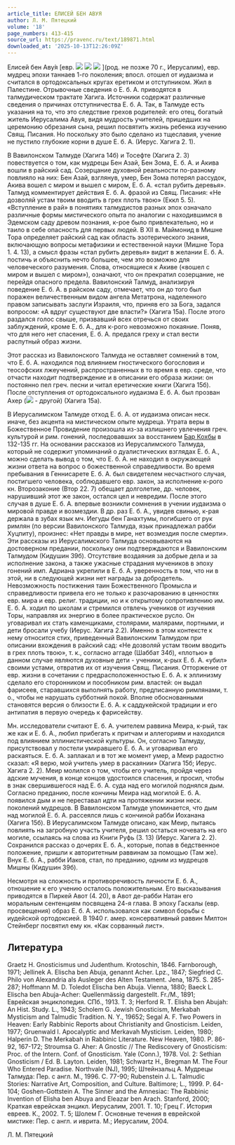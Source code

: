```yaml
---
article_title: ЕЛИСЕЙ БЕН АВУЯ
author: Л. М. Пятецкий
volume: '18'
page_numbers: 413-415
source_url: https://pravenc.ru/text/189871.html
downloaded_at: '2025-10-13T12:26:09Z'
---
```


Елисей бен Аву́я [евр. ![](<https://pravenc.ru/char/2712331/hywba /image.png>) ![](<https://pravenc.ru/char/2712331/ x40b /image.png>) ![](<https://pravenc.ru/char/2712331/ x5bvyla/image.png>) ](род. не позже 70 г., Иерусалим), евр. мудрец эпохи таннаев 1-го поколения; впосл. отошел от иудаизма и считался в ортодоксальных кругах еретиком и отступником. Жил в Палестине. Отрывочные сведения о Е. б. А. приводятся в талмудическом трактате Хагига. Источники содержат различные сведения о причинах отступничества Е. б. А. Так, в Талмуде есть указания на то, что это следствие грехов родителей: его отец, богатый житель Иерусалима Авуя, видя мудрость учителей, пришедших на церемонию обрезания сына, решил посвятить жизнь ребенка изучению Свящ. Писания. Но поскольку это было сделано из тщеславия, учение не пустило глубокие корни в душе Е. б. А. (Иерус. Хагига 2. 1).

В Вавилонском Талмуде (Хагига 14б) и Тосефте (Хагига 2. 3) повествуется о том, как мудрецы Бен Азай, Бен Зома, Е. б. А. и Акива вошли в райский сад. Созерцание духовной реальности по-разному повлияло на них: Бен Азай, взглянув, умер, Бен Зома потерял рассудок, Акива вошел с миром и вышел с миром, Е. б. А. «стал рубить деревья». Талмуд комментирует действия Е. б. А. фразой из Свящ. Писания: «Не дозволяй устам твоим вводить в грех плоть твою» (Еккл 5. 5). «Вступление в рай» в понятиях талмудистов разных эпох означало различные формы мистического опыта по аналогии с находившимся в Эдемском саду древом познания, к-рое было привлекательно, но и таило в себе опасность для первых людей. В XII в. Маймонид в Мишне Тора определяет райский сад как область эзотерического знания, включающую вопросы метафизики и естественной науки (Мишне Тора 1. 4. 13), а смысл фразы «стал рубить деревья» видит в желании Е. б. А. постичь и объяснить нечто большее, чем это возможно для человеческого разумения. Слова, относящиеся к Акиве («вошел с миром и вышел с миром»), означают, что он прекратил созерцание, не перейдя опасного предела. Вавилонский Талмуд, анализируя поведение Е. б. А. в райском саду, отмечает, что он до того был поражен величественным видом ангела Метатрона, наделенного правом записывать заслуги Израиля, что, приняв его за Бога, задался вопросом: «А вдруг существуют две власти?» (Хагига 15а). После этого раздался голос свыше, призвавший всех отречься от своих заблуждений, кроме Е. б. А., для к-рого невозможно покаяние. Поняв, что для него нет спасения, Е. б. А. предался греху и стал вести распутный образ жизни.

Этот рассказ из Вавилонского Талмуда не оставляет сомнений в том, что Е. б. А. находился под влиянием гностического богословия и теософских лжеучений, распространенных в то время в евр. среде, что отчасти находит подтверждение и в описании его образа жизни: он постоянно пел греч. песни и читал еретические книги (Хагига 15б). После отступления от ортодоксального иудаизма Е. б. А. был прозван Ахер (![](<https://pravenc.ru/char/2712331/rja /image.png>) - другой) (Хагига 15а).

В Иерусалимском Талмуде отход Е. б. А. от иудаизма описан неск. иначе, без акцента на мистическом опыте мудреца. Утрата веры в Божественное Провидение произошла из-за излишнего увлечения греч. культурой и рим. гонений, последовавших за восстанием [Бар Кохбы](<https://pravenc.ru/text/Бар Кохбы.html>) в 132-135 гг. На основании рассказов из Иерусалимского Талмуда, который не содержит упоминаний о дуалистических взглядах Е. б. А., можно сделать вывод о том, что Е. б. А. не находил в окружающей жизни ответа на вопрос о божественной справедливости. Во время пребывания в Геннисарете Е. б. А. был свидетелем несчастного случая, постигшего человека, соблюдавшего евр. закон, за исполнение к-рого кн. Второзаконие (Втор 22. 7) обещает долголетие, др. человек, нарушивший этот же закон, остался цел и невредим. После этого случая в душе Е. б. А. впервые возникли сомнения в учении иудаизма о мировой правде и возмездии. В др. раз Е. б. А., увидев свинью, к-рая держала в зубах язык мч. Иегуды бен Ганахтумы, погибшего от рук римлян (по версии Вавилонского Талмуда, язык принадлежал рабби Хуцпиту), произнес: «Нет правды в мире, нет возмездия после смерти». Эти рассказы из Иерусалимского Талмуда основываются на достоверном предании, поскольку они подтверждаются и Вавилонским Талмудом (Кидушин 39б). Отсутствие воздаяния за добрые дела и за исполнение закона, а также ужасные страдания мучеников в эпоху гонений имп. Адриана укрепили в Е. б. А. уверенность в том, что ни в этой, ни в следующей жизни нет награды за добродетель. Невозможность постижения таин Божественного Промысла и справедливости привела его не только к разочарованию в ценностях евр. мира и евр. религ. традиции, но и к открытому сопротивлению им. Е. б. А. ходил по школам и стремился отвлечь учеников от изучения Торы, направляя их энергию в более практическое русло. Он уговаривал их стать каменщиками, столярами, малярами, портными, и дети бросали учебу (Иерус. Хагига 2.2). Именно в этом контексте к нему относится стих, приведенный Вавилонским Талмудом при описании вхождения в райский сад: «Не дозволяй устам твоим вводить в грех плоть твою», т. к., согласно аггаде (Шаббат 34б), «плотью» в данном случае являются духовные дети - ученики, к-рых Е. б. А. «убил» своими устами, отвратив их от изучения Свящ. Писания. Отторжение от евр. жизни в сочетании с предрасположенностью Е. б. А. к эллинизму сделало его сторонником и пособником рим. властей: он выдал фарисеев, старавшихся выполнять работу, предписанную римлянами, т. о., чтобы не нарушать субботний покой. Вполне обоснованными становятся версия о близости Е. б. А. к саддукейской традиции и его антипатия в первую очередь к фарисейству.

Мн. исследователи считают Е. б. А. учителем раввина Меира, к-рый, так же как и Е. б. А., любил прибегать к притчам и аллегориям и находился под влиянием эллинистической культуры. Он, согласно Талмуду, присутствовал у постели умиравшего Е. б. А. и уговаривал его раскаяться. Е. б. А. заплакал и в тот же момент умер, а Меир радостно сказал: «Я верю, мой учитель умер в раскаянии» (Хагига 15б; Иерус. Хагига 2. 2). Меир молился о том, чтобы его учитель, пройдя через адские мучения, в конце концов удостоился спасения, и просил, чтобы в знак свершившегося над Е. б. А. суда над его могилой поднялся дым. Согласно преданию, после кончины Меира над могилой Е. б. А. появился дым и не переставал идти на протяжении жизни неск. поколений мудрецов. В Вавилонском Талмуде упоминается, что дым над могилой Е. б. А. рассеялся лишь с кончиной рабби Иоханана (Хагига 15б). В Иерусалимском Талмуде описано, как Меир, пытаясь повлиять на загробную участь учителя, решил остаться ночевать на его могиле, ссылаясь на слова из Книги Руфь (3. 13) (Иерус. Хагига 2. 2). Сохранился рассказ о дочерях Е. б. А., которые, попав в бедственное положение, пришли к авторитетным раввинам за помощью (Там же). Внук Е. б. А., рабби Иаков, стал, по преданию, одним из мудрецов Мишны (Кидушин 39б).

Несмотря на сложность и противоречивость личности Е. б. А., отношение к его учению осталось положительным. Его высказывания приводятся в Пиркей Авот (4. 20), в Авот де-рабби Натан его моральным сентенциям посвящена 24-я глава. В эпоху Гаскалы (евр. просвещения) образ Е. б. А. использовался как символ борьбы с иудейской ортодоксией. В 1940 г. амер. консервативный раввин Милтон Стейнберг посвятил ему кн. «Как сорванный лист».

## Литература

Graetz H. Gnosticismus und Judenthum. Krotoschin, 1846. Farnborough, 1971; Jellinek A. Elischa ben Abuja, genannt Acher. Lpz., 1847; Siegfried C. Philo von Alexandria als Ausleger des Alten Testament. Jena, 1875. S. 285-287; Hoffmann M. D. Toledot Elischa ben Abuja. Vienna, 1880; Baeck L. Elischa ben Abuja-Acher: Quellenmässig dargestellt. Fr./M., 1891; Еврейская энциклопедия. СПб., 1913. Т. 3; Herford R. T. Elisha ben Abujah: An Hist. Study. L., 1943; Scholem G. Jewish Gnosticism, Merkabah Mysticism and Talmudic Tradition. N. Y., 19652; Segal A. F. Two Powers in Heaven: Early Rabbinic Reports about Christianity and Gnosticism. Leiden, 1977; 
Gruenwald I. Apocalyptic and Merkavah Mysticism. Leiden, 1980; Halperin D. The Merkabah in Rabbinic Literature. New Heaven, 1980. P. 86-92, 167-172; Stroumsa G. Aher: A Gnostic // The Rediscovery of Gnosticism: Proc. of the Intern. Conf. of Gnosticism. Yale (Conn.), 1978. Vol. 2: Sethian Gnosticism / Ed. B. Layton. Leiden, 1981; Schwartz H., Bregman M. The Four Who Entered Paradise. Northvale (NJ), 1995; Штейнзальц А. Мудрецы Талмуда: Пер. с англ. М., 1996. С. 77-90; Rubenstein J. L. Talmudic Stories: Narrative Art, Composition, and Culture. Baltimore; L., 1999. P. 64-104; Goshen-Gottstein A. The Sinner and the Amnesiac: The Rabbinic Invention of Elisha ben Abuya and Eleazar ben Arach. Stanford, 2000; Краткая еврейская энцикл. Иерусалим, 2001. Т. 10; Грец Г. История евреев. К., 2002. Т. 5; Шолем Г. Основные течения в еврейской мистике: Пер. с англ. и иврита. М.; Иерусалим, 2004.

Л. М. Пятецкий
